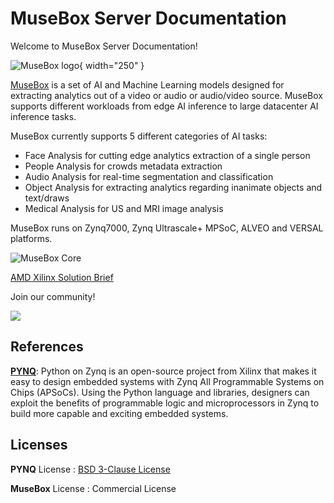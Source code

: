 # MuseBox Server Documentation

Welcome to MuseBox Server Documentation!

![MuseBox logo](https://musebox.it/wp-content/uploads/2022/05/musebox-logo.jpg){ width="250" }


[MuseBox](https://musebox.it) is a set of AI and Machine Learning models designed for extracting analytics out of a video or audio or audio/video source. MuseBox supports different workloads from edge AI inference to large datacenter AI inference tasks.

MuseBox currently supports 5 different categories of AI tasks:

- Face Analysis for cutting edge analytics extraction of a single person
- People Analysis for crowds metadata extraction
- Audio Analysis for real-time segmentation and classification
- Object Analysis for extracting analytics regarding inanimate objects and text/draws
- Medical Analysis for US and MRI image analysis

MuseBox runs on Zynq7000, Zynq Ultrascale+ MPSoC, ALVEO and VERSAL platforms.

![MuseBox Core](https://musebox.it/wp-content/uploads/2023/02/MuseBox-core.png)


[AMD Xilinx Solution Brief](https://www.xilinx.com/publications/solution-briefs/partner/musebox-solution-brief.pdf)

Join our community!

[![](https://dcbadge.vercel.app/api/server/NpkTaJPAdp)](https://discord.gg/NpkTaJPAdp)


## References

[**PYNQ**](https://github.com/Xilinx/PYNQ): Python on Zynq is an open-source project from Xilinx that makes it easy to design embedded systems with Zynq All Programmable Systems on Chips (APSoCs). Using the Python language and libraries, designers can exploit the benefits of programmable logic and microprocessors in Zynq to build more capable and exciting embedded systems. 

## Licenses

**PYNQ** License : [BSD 3-Clause License](https://github.com/Xilinx/PYNQ/blob/master/LICENSE)

**MuseBox** License : Commercial License